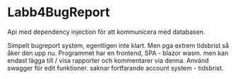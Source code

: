 # Labb4BugReport
 
Api med dependency injection för att kommunicera med databasen. 

Simpelt bugreport system, egentligen inte klart. Men pga extrem tidsbrist så åker den upp nu. 
Programmet har en frontend, SPA - blazor wasm. men kan endast lägga till / visa rapporter och kommentarer via denna. Använd swagger för edit funktioner. 
saknar fortfarande account system - tidsbrist. 

